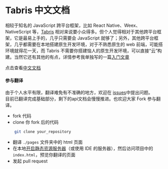 # Tabris 中文文档

相较于知名的 JavaScript 跨平台框架，比如 React Native、Weex、NativeScript 等，[Tabris](https://tabrisjs.com/) 相对来说要小众得多。但个人觉得相对于其他跨平台框架，它是最易上手的，几乎只需要会 JavaScript 就够了；另外，其他跨平台框架，几乎都需要在本地搭建原生开发环境，对于不熟悉原生的 web 前端，可能搭环境就得花一天，而 Tabris 不需要你搭建恼人的原生开发环境，可以直接“云”构建。当然它还有其他的有点，详情参考我单独写的一篇[入门文章](https://segmentfault.com/a/1190000011575529)

点击查看[中文文档](https://youjingyu.github.io/Tabris-Documention)

#### 参与翻译 ####

由于个人水平有限，翻译难免有不准确的地方，欢迎在 [issues](https://github.com/Youjingyu/Tabris-Documention/issues)中提出问题。  
目前已翻译完成基础部分，剩下的api文档会慢慢推进。也欢迎大家 Fork 参与翻译。

- fork 代码
- clone 你 fork 后的代码
```bash
    git clone your_repository
```
- 翻译 `./pages` 文件夹中的 html 页面
- 在本地[开启静态资源服务器](https://github.com/Youjingyu/static-server)（或使用 IDE 的服务器），然后访问项目中的`index.html`，预览你翻译的页面
- 发起 pull request
